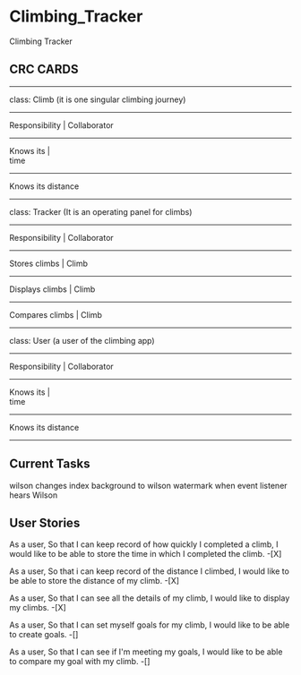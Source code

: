 # Climbing_Tracker

Climbing Tracker 

## CRC CARDS
___________________________________________________

class: Climb (it is one singular climbing journey)
_____________________________________
Responsibility   |  Collaborator 
___________________________________________________
Knows its        |  
time
___________________________________________________
Knows its
distance
___________________________________________________



class: Tracker (It is an operating panel for climbs)
_____________________________________
Responsibility   |  Collaborator 
___________________________________________________
Stores climbs    |  Climb
___________________________________________________
Displays climbs  |  Climb
___________________________________________________
Compares climbs  |  Climb
___________________________________________________



class: User (a user of the climbing app)
_____________________________________
Responsibility   |  Collaborator 
___________________________________________________
Knows its        |  
time
___________________________________________________
Knows its
distance
___________________________________________________

## Current Tasks
wilson changes index background to wilson watermark when event listener hears Wilson

## User Stories

As a user,
So that I can keep record of how quickly I completed a climb,
I would like to be able to store the time in which I completed the climb.
-[X]

As a user,
So that i can keep record of the distance I climbed,
I would like to be able to store the distance of my climb.
-[X]

As a user,
So that I can see all the details of my climb,
I would like to display my climbs.
-[X]

As a user,
So that I can set myself goals for my climb,
I would like to be able to create goals.
-[]

As a user,
So that I can see if I'm meeting my goals,
I would like to be able to compare my goal with my climb.
-[]
